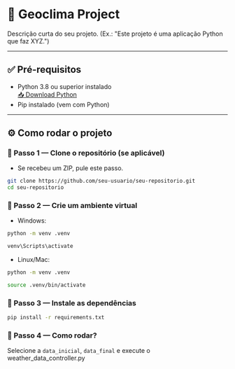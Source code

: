 # 🚀 Geoclima Project

Descrição curta do seu projeto. (Ex.: "Este projeto é uma aplicação Python que faz XYZ.")

---

## ✅ Pré-requisitos

- Python 3.8 ou superior instalado  
  [📥 Download Python](https://www.python.org/downloads/)
- Pip instalado (vem com Python)

---

## ⚙️ Como rodar o projeto

### 🔸 Passo 1 — Clone o repositório (se aplicável)

- Se recebeu um ZIP, pule este passo.

```bash
git clone https://github.com/seu-usuario/seu-repositorio.git
cd seu-repositorio
```

### 🔸 Passo 2 — Crie um ambiente virtual
- Windows:
```bash
python -m venv .venv
```

```bash
venv\Scripts\activate
```

- Linux/Mac:
```bash
python -m venv .venv
```

```bash
source .venv/bin/activate
```

### 🔸 Passo 3 — Instale as dependências
```bash
pip install -r requirements.txt
```

### 🔸 Passo 4 — Como rodar?
Selecione a `data_inicial`, `data_final` e execute o weather_data_controller.py